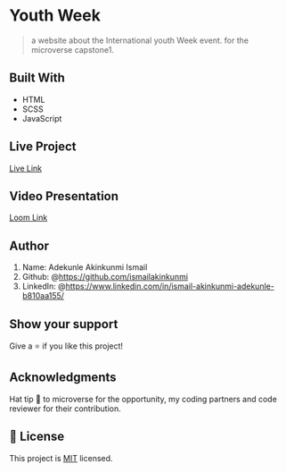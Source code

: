# Youth Week

> a website about the International youth Week event. for the microverse capstone1.

## Built With

- HTML
- SCSS
- JavaScript

## Live Project

[Live Link](http://127.0.0.1:5500/index.html)

## Video Presentation

[Loom Link](https://www.loom.com/share/74a5724e4b0e46b299357fd4fd807371/)

## Author

1. Name: Adekunle Akinkunmi Ismail
2. Github: @<https://github.com/ismailakinkunmi>
3. LinkedIn: @<https://www.linkedin.com/in/ismail-akinkunmi-adekunle-b810aa155/>

## Show your support

Give a ⭐️ if you like this project!

## Acknowledgments

Hat tip 👒 to microverse for the opportunity, my coding partners and code reviewer for their contribution.

## 📝 License

This project is [MIT](./MIT.md) licensed.
